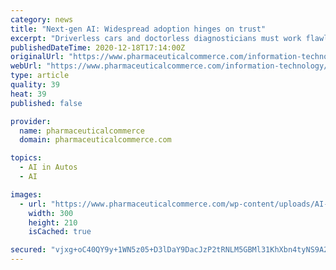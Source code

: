 ```yaml
---
category: news
title: "Next-gen AI: Widespread adoption hinges on trust"
excerpt: "Driverless cars and doctorless diagnosticians must work flawlessly every time. Likewise, their users must be confident that such artificial intelligence (AI)-driven innovations will work as expected."
publishedDateTime: 2020-12-18T17:14:00Z
originalUrl: "https://www.pharmaceuticalcommerce.com/information-technology/next-gen-ai-widespread-adoption-hinges-on-trust/"
webUrl: "https://www.pharmaceuticalcommerce.com/information-technology/next-gen-ai-widespread-adoption-hinges-on-trust/"
type: article
quality: 39
heat: 39
published: false

provider:
  name: pharmaceuticalcommerce
  domain: pharmaceuticalcommerce.com

topics:
  - AI in Autos
  - AI

images:
  - url: "https://www.pharmaceuticalcommerce.com/wp-content/uploads/AI-image.jpeg"
    width: 300
    height: 210
    isCached: true

secured: "vjxg+oC40QY9y+1WN5z05+D3lDaY9DacJzP2tRNLM5GBMl31KhXbn4tyNS9A2QkAw0bunmXPpYzi/BXySAHHipyt1ZdsrrtrwsZ8tbn1f31chBxLUK1B8NmHQjs6TxSxdVf3yoCazbw1WQM570Eo9nndE7qtfvvez2TqOghAGGxvgf9MjVAdN6JEdBcWoRHAvDF4iHiGnHoV95MTuq6SwMfBA3CrpF5L4JIVsHAfEi3TzyCQrJjwv6EYpl0c57l2suuT0/REbU+3Bx3Nc4UGTz2u/fC4cZBlHOQJ0w169rnsP09gb5fYXzhbYaJJisQz34XPXOPa4677aK1EVHk23Y0lqg2A0SuIjHadg6rWHaI=;ds5ne/s7/OnKd7S8vOqn5g=="
---
```



